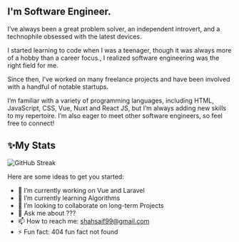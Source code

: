 ## I'm Software Engineer.

I’ve always been a great problem solver, an independent introvert, and a technophile obsessed with the latest devices. 

I started learning to code when I was a teenager, though it was always more of a hobby than a career focus., I realized software engineering was the right field for me.

Since then, I’ve worked on many freelance projects and have been involved with a handful of notable startups. 

I’m familiar with a variety of programming languages, including HTML, JavaScript, CSS, Vue, Nuxt and React JS, but I’m always adding new skills to my repertoire. I’m also eager to meet other software engineers, so feel free to connect!

## :sparkles:My Stats
![GitHub Streak](https://github-readme-streak-stats.herokuapp.com?user=shahsaif99&theme=tokyonight&date_format=M%20j%5B%2C%20Y%5D)
 
Here are some ideas to get you started:
- :telescope: I’m currently working on Vue and Laravel
- :seedling: I’m currently learning Algorithms 
- :dancers: I’m looking to collaborate on long-term Projects
- :speech_balloon: Ask me about ???
- :mailbox: How to reach me: shahsaif99@gmail.com
- :zap: Fun fact: 404 fun fact not found


